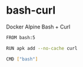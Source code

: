 # bash-curl

Docker Alpine Bash + Curl

```bash
FROM bash:5

RUN apk add --no-cache curl

CMD ["bash"]
```
